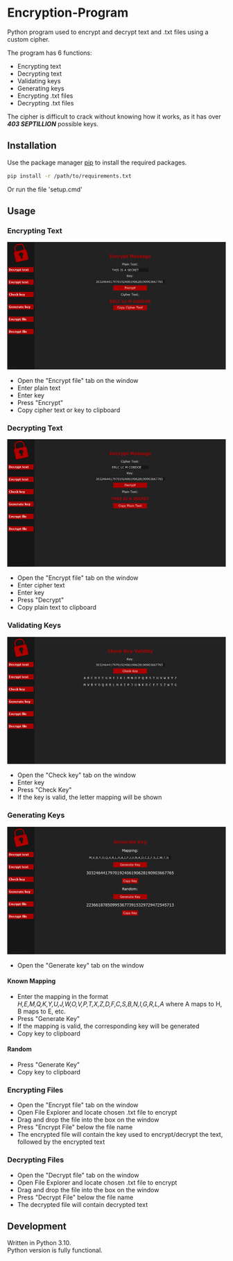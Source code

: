 # Encryption-Program
Python program used to encrypt and decrypt text and .txt files using a custom cipher.

The program has 6 functions:
- Encrypting text
- Decrypting text
- Validating keys
- Generating keys
- Encrypting .txt files
- Decrypting .txt files

The cipher is difficult to crack without knowing how it works, as it has over **_403 SEPTILLION_** possible keys.
## Installation
Use the package manager [pip](https://pip.pypa.io/en/stable/) to install the required packages.
```bash
pip install -r /path/to/requirements.txt
```
Or run the file 'setup.cmd'
## Usage
### Encrypting Text
![img.png](media/encrypt_text.png)
- Open the "Encrypt file" tab on the window
- Enter plain text
- Enter key
- Press "Encrypt"
- Copy cipher text or key to clipboard

### Decrypting Text
![img.png](media/decrypt_text.png)
- Open the "Encrypt file" tab on the window
- Enter cipher text
- Enter key
- Press "Decrypt"
- Copy plain text to clipboard

### Validating Keys
![img.png](media/check_key.png)
- Open the "Check key" tab on the window
- Enter key
- Press "Check Key"
- If the key is valid, the letter mapping will be shown

### Generating Keys
![img.png](media/generate_key.png)
- Open the "Generate key" tab on the window
#### Known Mapping
- Enter the mapping in the format *H,E,M,Q,K,Y,U,J,W,O,V,P,T,X,Z,D,F,C,S,B,N,I,G,R,L,A* where A maps to H, B maps to E, etc.
- Press "Generate Key"
- If the mapping is valid, the corresponding key will be generated
- Copy key to clipboard
#### Random
- Press "Generate Key"
- Copy key to clipboard

### Encrypting Files
- Open the "Encrypt file" tab on the window
- Open File Explorer and locate chosen .txt file to encrypt
- Drag and drop the file into the box on the window
- Press "Encrypt File" below the file name
- The encrypted file will contain the key used to encrypt/decrypt the text, followed by the encrypted text

### Decrypting Files
- Open the "Decrypt file" tab on the window
- Open File Explorer and locate chosen .txt file to encrypt
- Drag and drop the file into the box on the window
- Press "Decrypt File" below the file name
- The decrypted file will contain decrypted text

## Development
Written in Python 3.10.\
Python version is fully functional.
